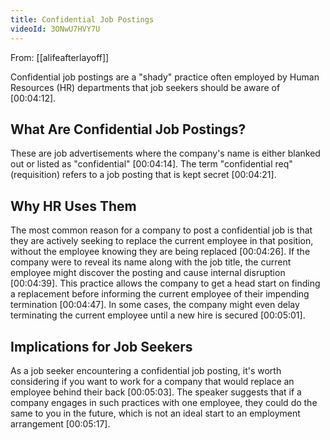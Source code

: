 ```yaml
---
title: Confidential Job Postings
videoId: 3ONwU7HVY7U
---
```


From: [[alifeafterlayoff]] <br/> 

Confidential job postings are a "shady" practice often employed by Human Resources (HR) departments that job seekers should be aware of <a class="yt-timestamp" data-t="00:04:12">[00:04:12]</a>.

## What Are Confidential Job Postings?
These are job advertisements where the company's name is either blanked out or listed as "confidential" <a class="yt-timestamp" data-t="00:04:14">[00:04:14]</a>. The term "confidential req" (requisition) refers to a job posting that is kept secret <a class="yt-timestamp" data-t="00:04:21">[00:04:21]</a>.

## Why HR Uses Them
The most common reason for a company to post a confidential job is that they are actively seeking to replace the current employee in that position, without the employee knowing they are being replaced <a class="yt-timestamp" data-t="00:04:26">[00:04:26]</a>. If the company were to reveal its name along with the job title, the current employee might discover the posting and cause internal disruption <a class="yt-timestamp" data-t="00:04:39">[00:04:39]</a>. This practice allows the company to get a head start on finding a replacement before informing the current employee of their impending termination <a class="yt-timestamp" data-t="00:04:47">[00:04:47]</a>. In some cases, the company might even delay terminating the current employee until a new hire is secured <a class="yt-timestamp" data-t="00:05:01">[00:05:01]</a>.

## Implications for Job Seekers
As a job seeker encountering a confidential job posting, it's worth considering if you want to work for a company that would replace an employee behind their back <a class="yt-timestamp" data-t="00:05:03">[00:05:03]</a>. The speaker suggests that if a company engages in such practices with one employee, they could do the same to you in the future, which is not an ideal start to an employment arrangement <a class="yt-timestamp" data-t="00:05:17">[00:05:17]</a>.